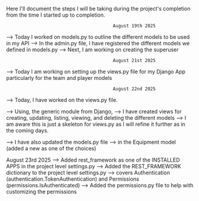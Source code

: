 Here I'll document the steps I will be taking during the project's completion from the time I started up to completion. 

                                            August 19th 2025

--> Today I worked on models.py to outline the different models to be used in my API 
--> In the admin.py file, I have registered the different models we defined in models.py
--> Next, I am working on creating the superuser

                                            August 21st 2025

--> Today I am working on setting up the views.py file for my Django App particularly for the team and player models

                                            August 22nd 2025

--> Today, I have worked on the views.py file. 

--> Using, the generic module from Django, 
    --> I have created views for creating, updating, listing, viewing, and deleting the different models
    --> I am aware this is just a skeleton for views.py as I will refine it further as in the coming days.

--> I have also updated the models.py file 
    --> in the Equipment model (added a new as one of the choices)


August 23rd 2025
--> Added rest_framework as one of the INSTALLED APPS in the project level settings.py
--> Added the REST_FRAMEWORK dictionary to the project level settings.py 
    --> covers Authentication (authentication.TokenAuthentication) and Permissions (permissions.IsAuthenticated)
--> Added the permissions.py file to help with customizing the permissions 